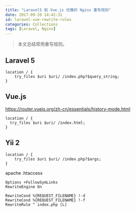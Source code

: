 ```yaml
---
title: "Laravel5 和 Vue.js 优雅的 Nginx 重写规则"
date: 2017-09-26 14:42:31
id: laravel-vue-rewrite-rules
categories: Collections
tags: [Laravel, Nginx]
---
```


> 本文总结常用重写规则。

## Laravel 5

```
location / {
    try_files $uri $uri/ /index.php?$query_string;
}
```

## Vue.js

<https://router.vuejs.org/zh-cn/essentials/history-mode.html>

```
location / {
  try_files $uri $uri/ /index.html;
}
```

## Yii 2

```
location / {
    try_files $uri $uri/ /index.php?$args;
}
```

apache .htaccess

```
Options +FollowSymLinks
RewriteEngine On

RewriteCond %{REQUEST_FILENAME} !-d
RewriteCond %{REQUEST_FILENAME} !-f
RewriteRule ^ index.php [L]
```

